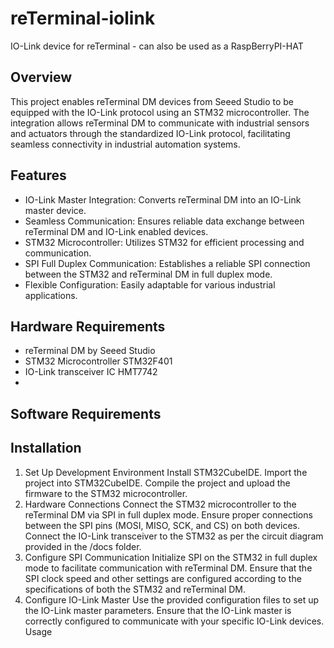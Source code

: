 # reTerminal-iolink
IO-Link device for reTerminal - can also be used as a RaspBerryPI-HAT

## Overview
This project enables reTerminal DM devices from Seeed Studio to be equipped with the IO-Link protocol using an STM32 microcontroller. The integration allows reTerminal DM to communicate with industrial sensors and actuators through the standardized IO-Link protocol, facilitating seamless connectivity in industrial automation systems.

## Features
- IO-Link Master Integration: Converts reTerminal DM into an IO-Link master device.
- Seamless Communication: Ensures reliable data exchange between reTerminal DM and IO-Link enabled devices.
- STM32 Microcontroller: Utilizes STM32 for efficient processing and communication.
- SPI Full Duplex Communication: Establishes a reliable SPI connection between the STM32 and reTerminal DM in full duplex mode.
- Flexible Configuration: Easily adaptable for various industrial applications.
  
## Hardware Requirements
- reTerminal DM by Seeed Studio
- STM32 Microcontroller STM32F401
- IO-Link transceiver IC HMT7742
- 
## Software Requirements

## Installation
1. Set Up Development Environment
Install STM32CubeIDE.
Import the project into STM32CubeIDE.
Compile the project and upload the firmware to the STM32 microcontroller.
2. Hardware Connections
Connect the STM32 microcontroller to the reTerminal DM via SPI in full duplex mode.
Ensure proper connections between the SPI pins (MOSI, MISO, SCK, and CS) on both devices.
Connect the IO-Link transceiver to the STM32 as per the circuit diagram provided in the /docs folder.
3. Configure SPI Communication
Initialize SPI on the STM32 in full duplex mode to facilitate communication with reTerminal DM.
Ensure that the SPI clock speed and other settings are configured according to the specifications of both the STM32 and reTerminal DM.
4. Configure IO-Link Master
Use the provided configuration files to set up the IO-Link master parameters.
Ensure that the IO-Link master is correctly configured to communicate with your specific IO-Link devices.
Usage
